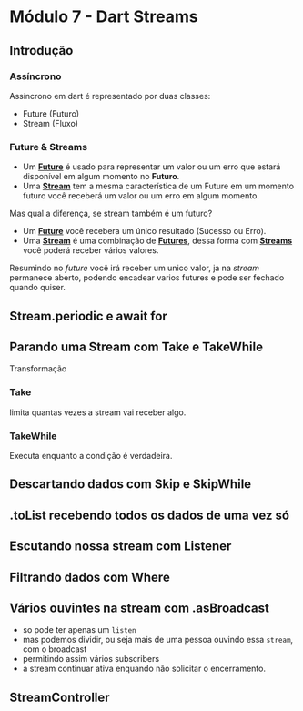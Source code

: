 # Módulo 7 - Dart Streams

## Introdução

### Assíncrono
Assíncrono em dart é representado por duas classes:
  - Future (Futuro)
  - Stream (Fluxo)

### Future & Streams
- Um <ins>**Future**</ins> é usado para representar um valor ou um erro que estará disponível em algum momento no **Futuro**.
- Uma <ins>**Stream**</ins> tem a mesma característica de um Future em um momento futuro você receberá um valor ou um erro em algum momento.

Mas qual a diferença, se stream também é um futuro?
- Um <ins>**Future**</ins> você recebera um único resultado (Sucesso ou Erro).
- Uma <ins>**Stream**</ins> é uma combinação de <ins>**Futures**</ins>, dessa forma com <ins>**Streams**</ins> você poderá receber vários valores.

Resumindo no _future_ você irá receber um unico valor, ja na _stream_ permanece aberto, podendo encadear varios futures e pode ser fechado quando quiser.

## Stream.periodic e await for
## Parando uma Stream com Take e TakeWhile
Transformação

### Take
limita quantas vezes a stream vai receber algo.
### TakeWhile
Executa enquanto a condição é verdadeira.

## Descartando dados com Skip e SkipWhile
## .toList recebendo todos os dados de uma vez só
## Escutando nossa stream com Listener
## Filtrando dados com Where
## Vários ouvintes na stream com .asBroadcast
- so pode ter apenas um `listen`
- mas podemos dividir, ou seja mais de uma pessoa ouvindo essa `stream`, com o broadcast
- permitindo assim vários subscribers
- a stream continuar ativa enquando não solicitar o encerramento.

## StreamController

